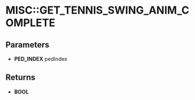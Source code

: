 # MISC::GET_TENNIS_SWING_ANIM_COMPLETE

## Parameters
* **PED_INDEX** pedIndex

## Returns
* **BOOL**